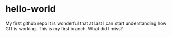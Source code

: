# hello-world
My first github repo
It is wonderful that at last I can start understanding how GIT is working. This is my first branch.
What did I miss?
